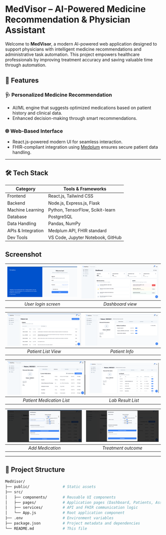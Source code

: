 # MedVisor – AI-Powered Medicine Recommendation & Physician Assistant

Welcome to **MedVisor**, a modern AI-powered web application designed to support physicians with intelligent medicine recommendations and administrative task automation. This project empowers healthcare professionals by improving treatment accuracy and saving valuable time through automation.

## 🚀 Features

### 🩺 Personalized Medicine Recommendation
- AI/ML engine that suggests optimized medications based on patient history and clinical data.
- Enhanced decision-making through smart recommendations.

### 🌐 Web-Based Interface
- React.js-powered modern UI for seamless interaction.
- FHIR-compliant integration using [Medplum](https://www.medplum.com/) ensures secure patient data handling.

---

## 🛠 Tech Stack

| Category             | Tools & Frameworks                                 |
|----------------------|-----------------------------------------------------|
| Frontend             | React.js, Tailwind CSS                              |
| Backend              | Node.js, Express.js, Flask                          |
| Machine Learning     | Python, TensorFlow, Scikit-learn                    |
| Database             | PostgreSQL                                          |
| Data Handling        | Pandas, NumPy                                       |
| APIs & Integration   | Medplum API, FHIR standard                          |
| Dev Tools            | VS Code, Jupyter Notebook, GitHub                   |

## Screenshot

| ![Login](./Screenshot/Login.png) | ![Dashboard](./Screenshot/Dashboard.png) |
|:---------------------------------:|:-------------------------------:|
| *User login screen* | *Dashboard view*   |

| ![Patient Details](./Screenshot/PatientList.png) | ![Recommendation Page](./Screenshot/PatientInfo.png) |
|:--------------------------------------:|:------------------------------------------:|
| *Patient List View*     | *Patient Info*          |

| ![Admin Panel](./Screenshot/Medication.png) | ![Login Page](./Screenshot/LabResult.png) |
|:----------------------------------:|:----------------------------------:|
| *Patient Medication List*     | *Lab Result List*               |

| ![Data Visualization](./Screenshot/AddMedication.png) | ![Settings](./Screenshot/Medication_Recommand.png) |
|:-----------------------------------------:|:-------------------------------:|
| *Add Medication*       | *Treatment outcome*   |


---

## 📁 Project Structure

```bash
MedVisor/
├── public/               # Static assets
├── src/
│   ├── components/       # Reusable UI components
│   ├── pages/            # Application pages (Dashboard, Patients, Assistant)
│   ├── services/         # API and FHIR communication logic
│   └── App.js            # Root application component
├── .env                  # Environment variables
├── package.json          # Project metadata and dependencies
└── README.md             # This file
